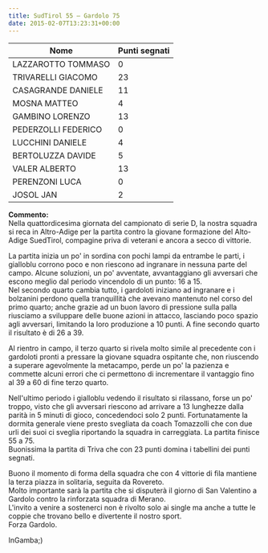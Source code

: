 ```yaml
---
title: SudTirol 55 – Gardolo 75
date: 2015-02-07T13:23:31+00:00
---
```

| **Nome** | **Punti segnati** |
| -------- | ----------------- |
| LAZZAROTTO TOMMASO | 0 |
| TRIVARELLI GIACOMO | 23 |
| CASAGRANDE DANIELE | 11 |
| MOSNA MATTEO | 4 |
| GAMBINO LORENZO | 13 |
| PEDERZOLLI FEDERICO | 0 |
| LUCCHINI DANIELE | 4 |
| BERTOLUZZA DAVIDE | 5 |
| VALER ALBERTO | 13 |
| PERENZONI LUCA | 0 |
| JOSOL JAN | 2 |

**Commento:**  
Nella quattordicesima giornata del campionato di serie D, la nostra squadra si reca in Altro-Adige per la partita contro la giovane formazione del Alto-Adige SuedTirol, compagine priva di veterani e ancora a secco di vittorie.

La partita inizia un po' in sordina con pochi lampi da entrambe le parti, i gialloblu corrono poco e non riescono ad ingranare in nessuna parte del campo. Alcune soluzioni, un po' avventate, avvantaggiano gli avversari che escono meglio dal periodo vincendolo di un punto: 16 a 15.  
Nel secondo quarto cambia tutto, i gardoloti iniziano ad ingranare e i bolzanini perdono quella tranquillità che avevano mantenuto nel corso del primo quarto; anche grazie ad un buon lavoro di pressione sulla palla riusciamo a sviluppare delle buone azioni in attacco, lasciando poco spazio agli avversari, limitando la loro produzione a 10 punti. A fine secondo quarto il risultato è di 26 a 39.

Al rientro in campo, il terzo quarto si rivela molto simile al precedente con i gardoloti pronti a pressare la giovane squadra ospitante che, non riuscendo a superare agevolmente la metacampo, perde un po' la pazienza e commette alcuni errori che ci permettono di incrementare il vantaggio fino al 39 a 60 di fine terzo quarto.

Nell'ultimo periodo i gialloblu vedendo il risultato si rilassano, forse un po' troppo, visto che gli avversari riescono ad arrivare a 13 lunghezze dalla parità in 5 minuti di gioco, concedendoci solo 2 punti. Fortunatamente la dormita generale viene presto svegliata da coach Tomazzolli che con due urli dei suoi ci sveglia riportando la squadra in carreggiata. La partita finisce 55 a 75.  
Buonissima la partita di Triva che con 23 punti domina i tabellini dei punti segnati.

Buono il momento di forma della squadra che con 4 vittorie di fila mantiene la terza piazza in solitaria, seguita da Rovereto.  
Molto importante sarà la partita che si disputerà il giorno di San Valentino a Gardolo contro la rinforzata squadra di Merano.  
L'invito a venire a sostenerci non è rivolto solo ai single ma anche a tutte le coppie che trovano bello e divertente il nostro sport.  
Forza Gardolo.

InGamba;)